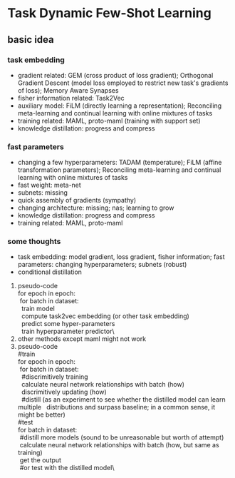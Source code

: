 # Task Dynamic Few-Shot Learning
## basic idea
### task embedding
* gradient related: GEM (cross product of loss gradient); Orthogonal Gradient Descent (model
loss employed to restrict new task's gradients of loss); Memory Aware Synapses
* fisher information related: Task2Vec
* auxiliary model: FiLM (directly learning a representation); Reconciling meta-learning and 
continual learning with online mixtures of tasks
* training related: MAML, proto-maml (training with support set)
* knowledge distillation: progress and compress
### fast parameters
* changing a few hyperparameters: TADAM (temperature); FiLM (affine transformation parameters);
Reconciling meta-learning and continual learning with online mixtures of tasks
* fast weight: meta-net
* subnets: missing
* quick assembly of gradients (sympathy)
* changing architecture: missing; nas; learning to grow
* knowledge distillation: progress and compress
* training related: MAML, proto-maml
### some thoughts
* task embedding: model gradient, loss gradient, fisher information; fast parameters:
changing hyperparameters; subnets (robust)
* conditional distillation
1. pseudo-code\
for epoch in epoch:\
&nbsp;for batch in dataset:\
&nbsp;&nbsp;train model\
&nbsp;&nbsp;compute task2vec embedding (or other task embedding)\
&nbsp;&nbsp;predict some hyper-parameters\
&nbsp;&nbsp;train hyperparameter predictor\
2. other methods except maml might not work
3. pseudo-code\
#train\
for epoch in epoch:\
&nbsp;for batch in dataset:\
&nbsp;&nbsp;#discrimitively training\
&nbsp;&nbsp;calculate neural network relationships with batch (how)\
&nbsp;&nbsp;discrimitively updating (how)\
&nbsp;&nbsp;#distill (as an experiment to see whether the distilled model can learn multiple
&nbsp;&nbsp;distributions and surpass baseline; in a common sense, it might be better)\
#test\
for batch in dataset:\
&nbsp;#distill more models (sound to be unreasonable but worth of attempt)\
&nbsp;calculate neural network relationships with batch (how, but same as training)\
&nbsp;get the output\
&nbsp;#or test with the distilled model\
    
